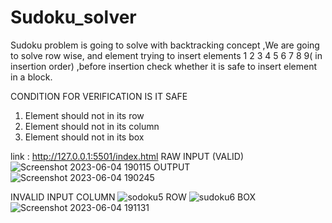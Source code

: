 # Sudoku_solver
Sudoku problem is going to solve with backtracking concept ,We are going to solve row wise, and element trying to insert elements 1 2 3 4 5 6 7 8 9( in insertion order) ,before insertion check whether it is safe to insert element in a block.

CONDITION FOR VERIFICATION IS IT SAFE  
1. Element should not in its row 
2. Element should not in its column 
3. Element should not in its box

link : http://127.0.0.1:5501/index.html
RAW INPUT (VALID)
![Screenshot 2023-06-04 190115](https://github.com/dpkumar2001/Sudoku_solver/assets/113341856/4c5020fc-e6bd-45cb-82ce-c090fb3d2a63)
OUTPUT
![Screenshot 2023-06-04 190245](https://github.com/dpkumar2001/Sudoku_solver/assets/113341856/58872f5b-83c6-4484-bb6b-aa4ec6fa0ead)

INVALID INPUT
COLUMN
![sodoku5](https://github.com/dpkumar2001/Sudoku_solver/assets/113341856/d5e3361c-0d2f-4a8f-9443-0f9aefafda2b)
ROW
![sudoku6](https://github.com/dpkumar2001/Sudoku_solver/assets/113341856/22fb3e58-4173-48c5-ba71-0d4ba347d855)
BOX
![Screenshot 2023-06-04 191131](https://github.com/dpkumar2001/Sudoku_solver/assets/113341856/7366b855-41c7-4f62-8e02-c6f77dd3b31e)
